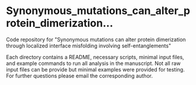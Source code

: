 # Synonymous_mutations_can_alter_protein_dimerization...
Code repository for "Synonymous mutations can alter protein dimerization through localized interface misfolding involving self-entanglements"

Each directory contains a README, necessary scripts, minimal input files, and example commands to run all analysis in the manuscript. Not all raw input files can be provide but minimal examples were provided for testing.  
For further questions please email the corresponding author. 
